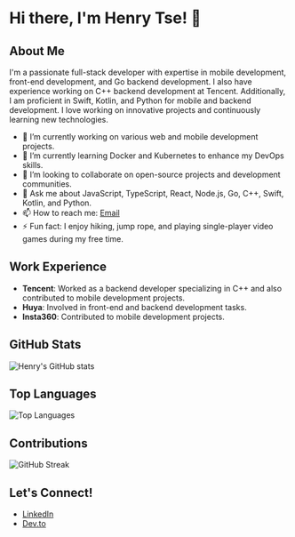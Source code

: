 # Hi there, I'm Henry Tse! 👋

## About Me
I'm a passionate full-stack developer with expertise in mobile development, front-end development, and Go backend development. I also have experience working on C++ backend development at Tencent. Additionally, I am proficient in Swift, Kotlin, and Python for mobile and backend development. I love working on innovative projects and continuously learning new technologies.

- 🔭 I’m currently working on various web and mobile development projects.
- 🌱 I’m currently learning Docker and Kubernetes to enhance my DevOps skills.
- 👯 I’m looking to collaborate on open-source projects and development communities.
- 💬 Ask me about JavaScript, TypeScript, React, Node.js, Go, C++, Swift, Kotlin, and Python.
- 📫 How to reach me: [Email](mailto:anzihenry+github@gmail.com)
- ⚡ Fun fact: I enjoy hiking, jump rope, and playing single-player video games during my free time.

## Work Experience
- **Tencent**: Worked as a backend developer specializing in C++ and also contributed to mobile development projects.
- **Huya**: Involved in front-end and backend development tasks.
- **Insta360**: Contributed to mobile development projects.

## GitHub Stats
![Henry's GitHub stats](https://github-readme-stats.vercel.app/api?username=anzihenry&show_icons=true&theme=radical)

## Top Languages
![Top Languages](https://github-readme-stats.vercel.app/api/top-langs/?username=anzihenry&layout=compact&theme=radical)

## Contributions
![GitHub Streak](https://github-readme-streak-stats.herokuapp.com/?user=anzihenry&theme=radical)

## Let's Connect!
- [LinkedIn](https://www.linkedin.com/in/anzihenry)
- [Dev.to](https://dev.to/anzihenry)
